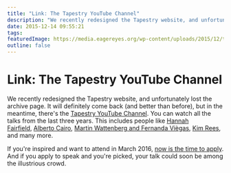 ```yaml
---
title: "Link: The Tapestry YouTube Channel"
description: "We recently redesigned the Tapestry website, and unfortunately lost the archive page. It will definitely come back (and better than before), but in the meantime, there's the Tapestry YouTube Channel. You can watch all the talks from the last three years. This includes people like Hannah Fairfield, Alberto Cairo, Martin Wattenberg and Fernanda Viègas, Kim Rees, and many more."
date: 2015-12-14 09:55:21
tags: 
featuredImage: https://media.eagereyes.org/wp-content/uploads/2015/12/tapestry-youtube.jpg
outline: false
---
```


# Link: The Tapestry YouTube Channel

We recently redesigned the Tapestry website, and unfortunately lost the archive page. It will definitely come back (and better than before), but in the meantime, there's the <a href="https://www.youtube.com/user/TapestryConference">Tapestry YouTube Channel</a>. You can watch all the talks from the last three years. This includes people like <a href="https://www.youtube.com/watch?v=YOkVGUTinvY">Hannah Fairfield</a>, <a href="https://www.youtube.com/watch?v=yro4Sq5A2l4">Alberto Cairo</a>, <a href="https://www.youtube.com/watch?v=VRgJnX1lr04">Martin Wattenberg and Fernanda Viègas</a>, <a href="https://www.youtube.com/watch?v=0VGARONcLVs">Kim Rees</a>, and many more.

If you're inspired and want to attend in March 2016, <a href="/blog/2015/tapestry-2016-open-for-applications">now is the time to apply</a>. And if you apply to speak and you're picked, your talk could soon be among the illustrious crowd.


<PostedBy />


